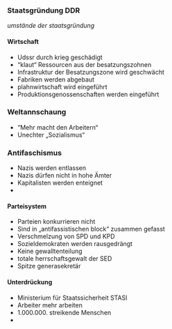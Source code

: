 ### Staatsgründung DDR
*umstände der staatsgründung*
#### Wirtschaft
- Udssr durch krieg geschädigt
- “klaut“ Ressourcen aus der besatzungszohnen
- Infrastruktur der Besatzungszone wird geschwächt 
- Fabriken werden abgebaut 
- plahnwirtschaft wird eingeführt
- Produktionsgenossenschaften werden eingeführt
### Weltannschaung
- “Mehr macht den Arbeitern“
- Unechter „Sozialismus“
### Antifaschismus
- Nazis werden entlassen
- Nazis dürfen nicht in hohe Ämter
- Kapitalisten werden enteignet
- 
#### Parteisystem
- Parteien konkurrieren nicht
- Sind in „antifassistischen block“ zusammen gefasst
- Verschmelzung von SPD und KPD
- Sozieldemokraten werden rausgedrängt
- Keine gewalltenteilung
- totale herrschaftsgewalt der SED
- Spitze generasekretär
#### Unterdrückung
- Ministerium für Staatssicherheit STASI
- Arbeiter mehr arbeiten
- 1.000.000. streikende Menschen 
- 